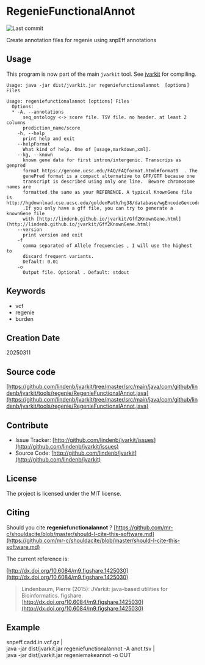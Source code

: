 # RegenieFunctionalAnnot

![Last commit](https://img.shields.io/github/last-commit/lindenb/jvarkit.png)

Create annotation files for regenie using snpEff annotations


## Usage


This program is now part of the main `jvarkit` tool. See [jvarkit](JvarkitCentral.md) for compiling.


```
Usage: java -jar dist/jvarkit.jar regeniefunctionalannot  [options] Files

Usage: regeniefunctionalannot [options] Files
  Options:
  * -A, --annotations
      seq_ontology <-> score file. TSV file. no header. at least 2 columns 
      prediction_name/score 
    -h, --help
      print help and exit
    --helpFormat
      What kind of help. One of [usage,markdown,xml].
    --kg, --known
      known gene data for first intron/intergenic. Transcrips as genpred 
      format https://genome.ucsc.edu/FAQ/FAQformat.html#format9  . The 
      genePred format is a compact alternative to GFF/GTF because one 
      transcript is described using only one line.	Beware chromosome names are 
      formatted the same as your REFERENCE. A typical KnownGene file is http://hgdownload.cse.ucsc.edu/goldenPath/hg38/database/wgEncodeGencodeBasicV47.txt.gz 
      .If you only have a gff file, you can try to generate a knownGene file 
      with [http://lindenb.github.io/jvarkit/Gff2KnownGene.html](http://lindenb.github.io/jvarkit/Gff2KnownGene.html)
    --version
      print version and exit
    -f
      comma separated of Allele frequencies , I will use the highest to 
      discard frequent variants.
      Default: 0.01
    -o
      Output file. Optional . Default: stdout

```


## Keywords

 * vcf
 * regenie
 * burden



## Creation Date

20250311

## Source code 

[https://github.com/lindenb/jvarkit/tree/master/src/main/java/com/github/lindenb/jvarkit/tools/regenie/RegenieFunctionalAnnot.java](https://github.com/lindenb/jvarkit/tree/master/src/main/java/com/github/lindenb/jvarkit/tools/regenie/RegenieFunctionalAnnot.java)


## Contribute

- Issue Tracker: [http://github.com/lindenb/jvarkit/issues](http://github.com/lindenb/jvarkit/issues)
- Source Code: [http://github.com/lindenb/jvarkit](http://github.com/lindenb/jvarkit)

## License

The project is licensed under the MIT license.

## Citing

Should you cite **regeniefunctionalannot** ? [https://github.com/mr-c/shouldacite/blob/master/should-I-cite-this-software.md](https://github.com/mr-c/shouldacite/blob/master/should-I-cite-this-software.md)

The current reference is:

[http://dx.doi.org/10.6084/m9.figshare.1425030](http://dx.doi.org/10.6084/m9.figshare.1425030)

> Lindenbaum, Pierre (2015): JVarkit: java-based utilities for Bioinformatics. figshare.
> [http://dx.doi.org/10.6084/m9.figshare.1425030](http://dx.doi.org/10.6084/m9.figshare.1425030)


## Example

snpeff.cadd.in.vcf.gz |\
	java -jar dist/jvarkit.jar regeniefunctionalannot -A anot.tsv |\
	java -jar dist/jvarkit.jar regeniemakeannot -o OUT




